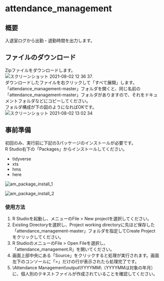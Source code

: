 # attendance_management
## 概要
入退室ログから出勤・退勤時間を出力します。  
## ファイルのダウンロード
Zipファイルをダウンロードします。  
![スクリーンショット 2021-08-02 12 36 37](https://user-images.githubusercontent.com/24307469/127803084-601cfb53-7373-44f2-a211-5857bf86bbf5.png).  
ダウンロードしたファイルを右クリックして「すべて展開」します。  
「attendance_management-master」フォルダを開くと、同じ名前の「attendance_management-master」フォルダがありますので、それをドキュメントフォルダなどにコピーしてください。    
フォルダ構成が下の図のようになればOKです。  
![スクリーンショット 2021-08-02 13 02 34](https://user-images.githubusercontent.com/24307469/127803112-9c8313af-a67c-4379-a473-19d79ff02e83.png)
  
## 事前準備
初回のみ、実行前に下記の3パッケージのインストールが必要です。  
R Studio右下の「Packages」からインストールしてください。  
- tidyverse
- xts
- hms  
- here  
  
![am_package_install_1](https://user-images.githubusercontent.com/24307469/64836427-cee82d80-d624-11e9-9730-380660c90ce2.png)  
  
![am_package_install_2](https://user-images.githubusercontent.com/24307469/64836478-00f98f80-d625-11e9-9080-d5d59af1023d.png)  
### 使用方法
1. R Studioを起動し、メニューのFile > New projectを選択してください。  
1. Existing Directoryを選択し、Project working directoryに先ほど保存した「attendance_management-master」フォルダを指定してCreate Projectをクリックしてください。
1. R StudioのメニューのFile > Open Fileを選択し、「attendance_management.R」を開いてください。  
1. 画面上部中央にある「Source」をクリックすると処理が実行されます。画面左下のコンソールに「>」だけの行が表示されたら処理完了です。
1. \Attendance Management\output\YYYYMM\（YYYYMMは対象の年月）に、個人別のテキストファイルが作成されていることを確認してください。  

